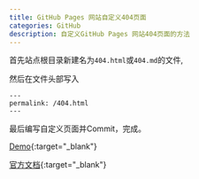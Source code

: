 ```yaml
---
title: GitHub Pages 网站自定义404页面
categories: GitHub
description: 自定义GitHub Pages 网站404页面的方法
---
```


首先站点根目录新建名为`404.html`或`404.md`的文件,

然后在文件头部写入

```text
---
permalink: /404.html
---
```

最后编写自定义页面并Commit，完成。

[Demo](https://github.com/lcr/lcr.github.io/blob/master/404.html){:target="_blank"}

[官方文档](https://help.github.com/articles/creating-a-custom-404-page-for-your-github-pages-site/){:target="_blank"}